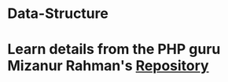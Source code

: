 # Data-Structure

# Learn details from the PHP guru Mizanur Rahman's [Repository](https://github.com/shafikulz/PHP-Data-Structure-and-Algorithms)
